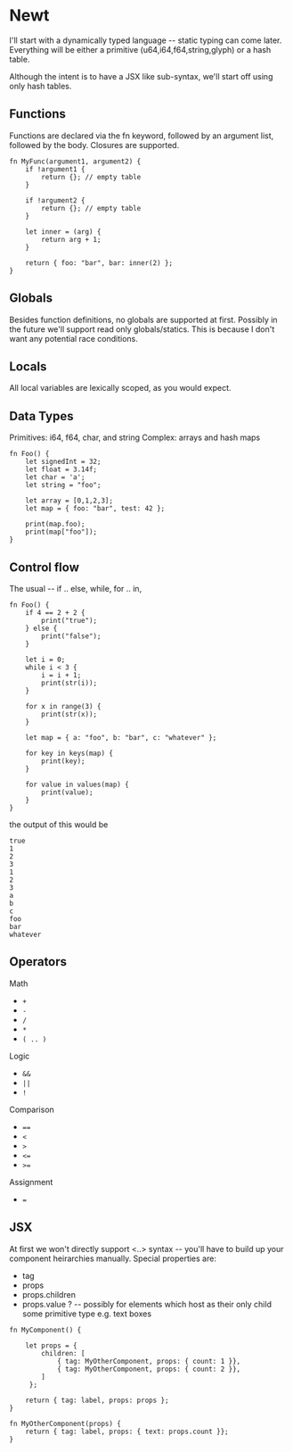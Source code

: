 # Newt

I'll start with a dynamically typed language -- static typing can come later.  
Everything will be either a primitive (u64,i64,f64,string,glyph) or a hash table.

Although the intent is to have a JSX like sub-syntax, we'll start off using only
hash tables.

## Functions
Functions are declared via the fn keyword, followed by an argument list, followed by the body.
Closures are supported.

```
fn MyFunc(argument1, argument2) {
    if !argument1 {
        return {}; // empty table
    }

    if !argument2 {
        return {}; // empty table
    }

    let inner = (arg) {
        return arg + 1;
    }

    return { foo: "bar", bar: inner(2) };
}
```

## Globals

Besides function definitions, no globals are supported at first.  Possibly in the future we'll support read only globals/statics.
This is because I don't want any potential race conditions.

## Locals

All local variables are lexically scoped, as you would expect.

## Data Types

Primitives: i64, f64, char, and string
Complex: arrays and hash maps

```
fn Foo() {
    let signedInt = 32;
    let float = 3.14f;
    let char = 'a';
    let string = "foo";

    let array = [0,1,2,3];
    let map = { foo: "bar", test: 42 };

    print(map.foo);
    print(map["foo"]);
}
```

## Control flow

The usual -- if .. else, while, for .. in, 

```
fn Foo() {
    if 4 == 2 + 2 {
        print("true");
    } else {
        print("false");
    }

    let i = 0;
    while i < 3 {
        i = i + 1;
        print(str(i));
    }

    for x in range(3) {
        print(str(x));
    }

    let map = { a: "foo", b: "bar", c: "whatever" };

    for key in keys(map) {
        print(key); 
    }

    for value in values(map) {
        print(value);
    }
}
```

the output of this would be

```
true
1
2
3
1
2
3
a
b
c
foo
bar
whatever
```

## Operators

Math
* `+`
* `-`
* `/`
* `*`
* `( .. )`

Logic
* `&&`
* `||`
* `!`

Comparison
* `==`
* `<`
* `>`
* `<=`
* `>=`

Assignment
* `=`


## JSX

At first we won't directly support <..> syntax -- you'll have to build up your component heirarchies manually.
Special properties are:

* tag
* props
* props.children
* props.value ? -- possibly for elements which host as their only child some primitive type e.g. text boxes

```
fn MyComponent() {
    
    let props = {
        children: [
            { tag: MyOtherComponent, props: { count: 1 }},
            { tag: MyOtherComponent, props: { count: 2 }},
        ]
     };

    return { tag: label, props: props };
}

fn MyOtherComponent(props) {
    return { tag: label, props: { text: props.count }};
}
```
